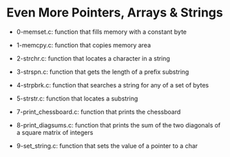 # Even More Pointers, Arrays & Strings

* 0-memset.c: function that fills memory with a constant byte

* 1-memcpy.c: function that copies memory area

* 2-strchr.c: function that locates a character in a string

* 3-strspn.c: function that gets the length of a prefix substring

* 4-strpbrk.c: function that searches a string for any of a set of bytes

* 5-strstr.c: function that locates a substring

* 7-print_chessboard.c: function that prints the chessboard

* 8-print_diagsums.c: function that prints the sum of the two diagonals of a square matrix of integers

* 9-set_string.c: function that sets the value of a pointer to a char

